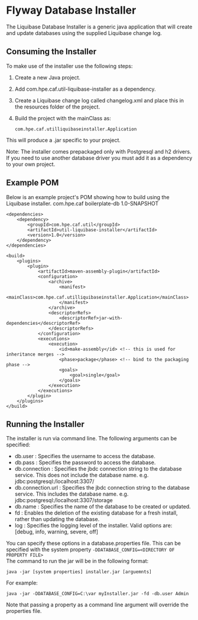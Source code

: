 # Flyway Database Installer

The Liquibase Database Installer is a generic  java application that will create and update databases using the supplied Liquibase change log.

## Consuming the Installer
To make use of the installer use the following steps:

1. Create a new Java project.
2. Add com.hpe.caf.util-liquibase-installer as a dependency.
3. Create a Liquibase change log called changelog.xml and place this in the resources folder of the project.
4. Build the project with the mainClass as:

   `com.hpe.caf.utilliquibaseinstaller.Application`

This will produce a .jar specific to your project.

Note: The installer comes prepackaged only with Postgresql and h2 drivers. If you need to use another database driver you must add it as a dependency to your own project.

## Example POM
Below is an example project's POM showing how to build using the Liquibase installer.
<groupId>com.hpe.caf</groupId>
<artifactId>boilerplate-db</artifactId>
<version>1.0-SNAPSHOT</version>

    <dependencies>
        <dependency>
            <groupId>com.hpe.caf.util</groupId>
            <artifactId>util-liquibase-installer</artifactId>
            <version>1.0</version>
        </dependency>
    </dependencies>

    <build>
        <plugins>
            <plugin>
                <artifactId>maven-assembly-plugin</artifactId>
                <configuration>
                    <archive>
                        <manifest>
                            <mainClass>com.hpe.caf.utilliquibaseinstaller.Application</mainClass>
                        </manifest>
                    </archive>
                    <descriptorRefs>
                        <descriptorRef>jar-with-dependencies</descriptorRef>
                    </descriptorRefs>
                </configuration>
                <executions>
                    <execution>
                        <id>make-assembly</id> <!-- this is used for inheritance merges -->
                        <phase>package</phase> <!-- bind to the packaging phase -->
                        <goals>
                            <goal>single</goal>
                        </goals>
                    </execution>
                </executions>
            </plugin>
        </plugins>
    </build>

## Running the Installer

The installer is run via command line. The following arguments can be specified:

*   db.user  :  Specifies the username to access the database.
*   db.pass  :  Specifies the password to access the database.
*   db.connection  : Specifies the jbdc connection string to the database service. This does not include the database name.  e.g. jdbc:postgresql:/localhost:3307/
*   db.connection.url  : Specifies the jbdc connection string to the database service. This includes the database name.  e.g. jdbc:postgresql:/localhost:3307/storage
*   db.name  :  Specifies the name of the database to be created or updated.
*   fd  :  Enables the deletion of the existing database for a fresh install, rather than updating the database.
*   log : Specifies the logging level of the installer. Valid options are: [debug, info, warning, severe, off]

You can specify these options in a database.properties file. This can be specified with the system property `-DDATABASE_CONFIG=<DIRECTORY OF PROPERTY FILE>`   
The command to run the jar will be in the following format:

    java -jar [system properties] installer.jar [arguemnts]  

For example:

    java -jar -DDATABASE_CONFIG=C:\var myInstaller.jar -fd -db.user Admin  

Note that passing a property as a command line argument will override the properties file.  
